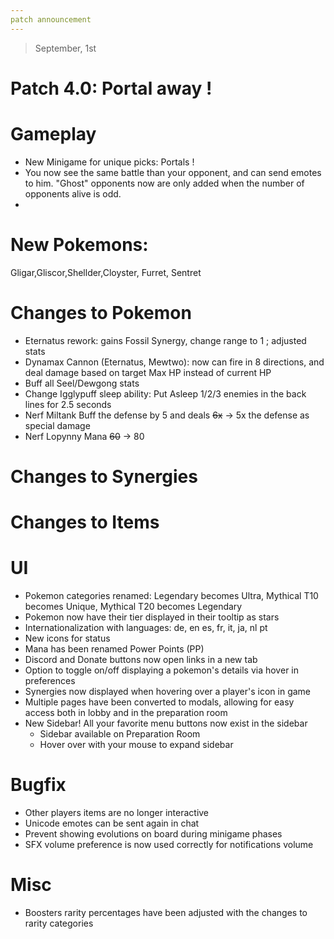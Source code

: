 ```yaml
---
patch announcement
---
```


> September, 1st

# Patch 4.0: Portal away !

# Gameplay

- New Minigame for unique picks: Portals !
- You now see the same battle than your opponent, and can send emotes to him. "Ghost" opponents now are only added when the number of opponents alive is odd.
-

# New Pokemons:

Gligar,Gliscor,Shellder,Cloyster, Furret, Sentret

# Changes to Pokemon

- Eternatus rework: gains Fossil Synergy, change range to 1 ; adjusted stats
- Dynamax Cannon (Eternatus, Mewtwo): now can fire in 8 directions, and deal damage based on target Max HP instead of current HP
- Buff all Seel/Dewgong stats
- Change Igglypuff sleep ability: Put Asleep 1/2/3 enemies in the back lines for 2.5 seconds
- Nerf Miltank Buff the defense by 5 and deals ~~6x~~ -> 5x the defense as special damage
- Nerf Lopynny Mana ~~60~~ -> 80

# Changes to Synergies

# Changes to Items

# UI

- Pokemon categories renamed: Legendary becomes Ultra, Mythical T10 becomes Unique, Mythical T20 becomes Legendary
- Pokemon now have their tier displayed in their tooltip as stars
- Internationalization with languages: de, en es, fr, it, ja, nl pt
- New icons for status
- Mana has been renamed Power Points (PP)
- Discord and Donate buttons now open links in a new tab
- Option to toggle on/off displaying a pokemon's details via hover in preferences
- Synergies now displayed when hovering over a player's icon in game
- Multiple pages have been converted to modals, allowing for easy access both in lobby and in the preparation room
- New Sidebar! All your favorite menu buttons now exist in the sidebar
  - Sidebar available on Preparation Room
  - Hover over with your mouse to expand sidebar

# Bugfix

- Other players items are no longer interactive
- Unicode emotes can be sent again in chat
- Prevent showing evolutions on board during minigame phases
- SFX volume preference is now used correctly for notifications volume

# Misc

- Boosters rarity percentages have been adjusted with the changes to rarity categories
